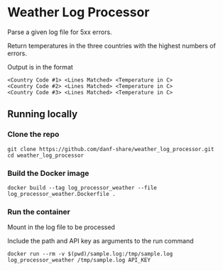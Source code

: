 # Weather Log Processor

Parse a given log file for 5xx errors.

Return temperatures in the three countries with the highest numbers of errors.

Output is in the format

```
<Country Code #1> <Lines Matched> <Temperature in C>
<Country Code #2> <Lines Matched> <Temperature in C>
<Country Code #3> <Lines Matched> <Temperature in C>
```

## Running locally

### Clone the repo
```
git clone https://github.com/danf-share/weather_log_processor.git
cd weather_log_processor
```

### Build the Docker image
```
docker build --tag log_processor_weather --file log_processor_weather.Dockerfile .
```

### Run the container
Mount in the log file to be processed

Include the path and API key as arguments to the run command
```
docker run --rm -v $(pwd)/sample.log:/tmp/sample.log log_processor_weather /tmp/sample.log API_KEY
```
